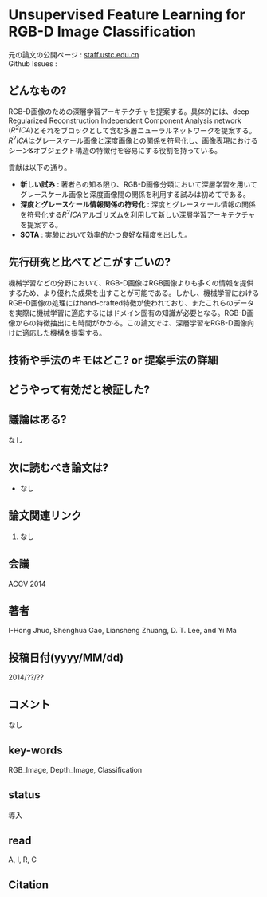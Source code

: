 # Unsupervised Feature Learning for RGB-D Image Classification

元の論文の公開ページ : [staff.ustc.edu.cn](http://staff.ustc.edu.cn/~lszhuang/Doc/2014-ACCV-RGBD_Feature_Learning.pdf)  
Github Issues : 

## どんなもの?
RGB-D画像のための深層学習アーキテクチャを提案する。具体的には、deep Regularized Reconstruction Independent Component Analysis network $(R^2ICA)$とそれをブロックとして含む多層ニューラルネットワークを提案する。$R^2ICA$はグレースケール画像と深度画像との関係を符号化し、画像表現におけるシーン&オブジェクト構造の特徴付を容易にする役割を持っている。

貢献は以下の通り。

- **新しい試み** : 著者らの知る限り、RGB-D画像分類において深層学習を用いてグレースケール画像と深度画像間の関係を利用する試みは初めてである。
- **深度とグレースケール情報関係の符号化** : 深度とグレースケール情報の関係を符号化する$R^2ICA$アルゴリズムを利用して新しい深層学習アーキテクチャを提案する。
- **SOTA** : 実験において効率的かつ良好な精度を出した。

## 先行研究と比べてどこがすごいの?
機械学習などの分野において、RGB-D画像はRGB画像よりも多くの情報を提供するため、より優れた成果を出すことが可能である。しかし、機械学習におけるRGB-D画像の処理にはhand-crafted特徴が使われており、またこれらのデータを実際に機械学習に適応するにはドメイン固有の知識が必要となる。RGB-D画像からの特徴抽出にも時間がかかる。この論文では、深層学習をRGB-D画像向けに適応した機構を提案する。

## 技術や手法のキモはどこ? or 提案手法の詳細

## どうやって有効だと検証した?

## 議論はある?
なし

## 次に読むべき論文は?
- なし

## 論文関連リンク
1. なし

## 会議
ACCV 2014

## 著者
I-Hong Jhuo, Shenghua Gao, Liansheng Zhuang, D. T. Lee, and Yi Ma

## 投稿日付(yyyy/MM/dd)
2014/??/??

## コメント
なし

## key-words
RGB_Image, Depth_Image, Classification

## status
導入

## read
A, I, R, C

## Citation
